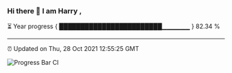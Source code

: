 ### Hi there 👋 I am Harry , 

⏳ Year progress { ████████████████████████▁▁▁▁▁▁ } 82.34 %

---

⏰ Updated on Thu, 28 Oct 2021 12:55:25 GMT

![Progress Bar CI](https://github.com/duykhang68/duykhang68/workflows/Progress%20Bar%20CI/badge.svg)
